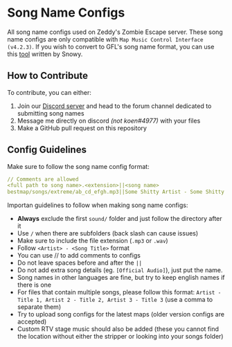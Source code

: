 
# Song Name Configs

All song name configs used on Zeddy's Zombie Escape server. These song name configs are only compatible with `Map Music Control Interface (v4.2.3)`. If you wish to convert to GFL's song name format, you can use this [tool](https://github.com/snooooowy/music-config-parser) written by Snowy.

## How to Contribute

To contribute, you can either:

1. Join our [Discord server](https://discord.gg/zeddysze) and head to the forum channel dedicated to submitting song names
2. Message me directly on discord *(not koen#4977)* with your files
3. Make a GitHub pull request on this repository

## Config Guidelines

Make sure to follow the song name config format:

```yaml
// Comments are allowed
<full path to song name>.<extension>||<song name>
bestmap/songs/extreme/ab_cd_efgh.mp3||Some Shitty Artist - Some Shitty Song
```

Importan guidelines to follow when making song name configs:

- **Always** exclude the first `sound/` folder and just follow the directory after it
- Use `/` when there are subfolders (back slash can cause issues)
- Make sure to include the file extension (`.mp3` or `.wav`)
- Follow `<Artist> - <Song Title>` format
- You can use // to add comments to configs
- Do not leave spaces before and after the `||`
- Do not add extra song details (eg. `[Official Audio]`), just put the name.
- Song names in other languages are fine, but try to keep english names if there is one
- For files that contain multiple songs, please follow this format: `Artist - Title 1, Artist 2 - Title 2, Artist 3 - Title 3` (use a comma to separate them)
- Try to upload song configs for the latest maps (older version configs are accepted)
- Custom RTV stage music should also be added (these you cannot find the location without either the stripper or looking into your songs folder)
